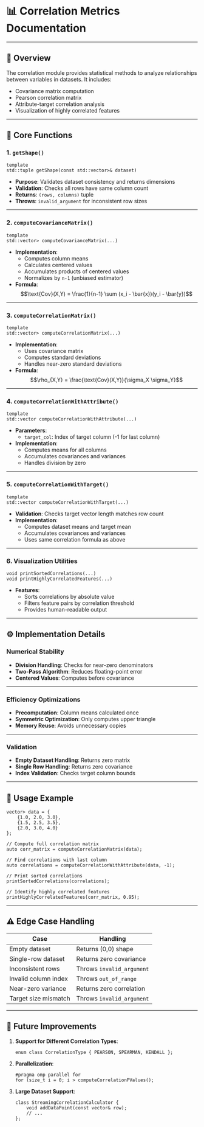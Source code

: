 # 📊 Correlation Metrics Documentation

---

## 📝 Overview

The correlation module provides statistical methods to analyze relationships between variables in datasets. It includes:
- Covariance matrix computation
- Pearson correlation matrix
- Attribute-target correlation analysis
- Visualization of highly correlated features

---

## 🧩 Core Functions

### 1. **`getShape()`**
```
template
std::tuple getShape(const std::vector>& dataset)
```
- **Purpose**: Validates dataset consistency and returns dimensions
- **Validation**: Checks all rows have same column count
- **Returns**: `(rows, columns)` tuple
- **Throws**: `invalid_argument` for inconsistent row sizes

---

### 2. **`computeCovarianceMatrix()`**
```
template
std::vector> computeCovarianceMatrix(...)
```
- **Implementation**:
  - Computes column means
  - Calculates centered values
  - Accumulates products of centered values
  - Normalizes by `n-1` (unbiased estimator)
- **Formula**:  
  $$\text{Cov}(X,Y) = \frac{1}{n-1} \sum (x_i - \bar{x})(y_i - \bar{y})$$

---

### 3. **`computeCorrelationMatrix()`**
```
template
std::vector> computeCorrelationMatrix(...)
```
- **Implementation**:
  - Uses covariance matrix
  - Computes standard deviations
  - Handles near-zero standard deviations
- **Formula**:  
  $$\rho_{X,Y} = \frac{\text{Cov}(X,Y)}{\sigma_X \sigma_Y}$$

---

### 4. **`computeCorrelationWithAttribute()`**
```
template
std::vector computeCorrelationWithAttribute(...)
```
- **Parameters**:
  - `target_col`: Index of target column (-1 for last column)
- **Implementation**:
  - Computes means for all columns
  - Accumulates covariances and variances
  - Handles division by zero

---

### 5. **`computeCorrelationWithTarget()`**
```
template
std::vector computeCorrelationWithTarget(...)
```
- **Validation**: Checks target vector length matches row count
- **Implementation**:
  - Computes dataset means and target mean
  - Accumulates covariances and variances
  - Uses same correlation formula as above

---

### 6. **Visualization Utilities**
```
void printSortedCorrelations(...)
void printHighlyCorrelatedFeatures(...)
```
- **Features**:
  - Sorts correlations by absolute value
  - Filters feature pairs by correlation threshold
  - Provides human-readable output

---

## ⚙️ Implementation Details

### Numerical Stability
- **Division Handling**: Checks for near-zero denominators
- **Two-Pass Algorithm**: Reduces floating-point error
- **Centered Values**: Computes before covariance

---

### Efficiency Optimizations
- **Precomputation**: Column means calculated once
- **Symmetric Optimization**: Only computes upper triangle
- **Memory Reuse**: Avoids unnecessary copies

---

### Validation
- **Empty Dataset Handling**: Returns zero matrix
- **Single Row Handling**: Returns zero covariance
- **Index Validation**: Checks target column bounds

---

## 🚀 Usage Example

```
vector> data = {
    {1.0, 2.0, 3.0},
    {1.5, 2.5, 3.5},
    {2.0, 3.0, 4.0}
};

// Compute full correlation matrix
auto corr_matrix = computeCorrelationMatrix(data);

// Find correlations with last column
auto correlations = computeCorrelationWithAttribute(data, -1);

// Print sorted correlations
printSortedCorrelations(correlations);

// Identify highly correlated features
printHighlyCorrelatedFeatures(corr_matrix, 0.95);
```

---

## ⚠️ Edge Case Handling

| Case                  | Handling                      |
|-----------------------|------------------------------|
| Empty dataset         | Returns (0,0) shape           |
| Single-row dataset    | Returns zero covariance       |
| Inconsistent rows     | Throws `invalid_argument`     |
| Invalid column index  | Throws `out_of_range`         |
| Near-zero variance    | Returns zero correlation      |
| Target size mismatch  | Throws `invalid_argument`     |

---

## 🚧 Future Improvements

1. **Support for Different Correlation Types**:
   ```
   enum class CorrelationType { PEARSON, SPEARMAN, KENDALL };
   ```

2. **Parallelization**:
   ```
   #pragma omp parallel for
   for (size_t i = 0; i > computeCorrelationPValues();
   ```

5. **Large Dataset Support**:
   ```
   class StreamingCorrelationCalculator {
       void addDataPoint(const vector& row);
       // ...
   };
   ```
